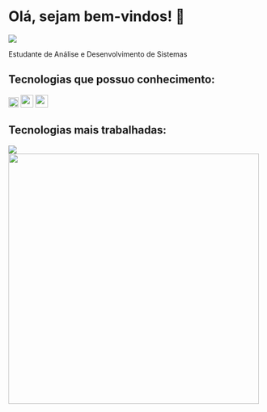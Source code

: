 <h1> Olá, sejam bem-vindos! 👋 </h1>
 
<img src="https://img.shields.io/badge/-LinkedIn-blue?style=flat-square&logo=Linkedin&logoColor=white&link=https://www.linkedin.com/in/catharynaas/">

<p>Estudante de Análise e Desenvolvimento de Sistemas</p>

<h2> Tecnologias que possuo conhecimento: </h2>
 <div>
  <img src="https://raw.githubusercontent.com/get-icon/geticon/fc0f660daee147afb4a56c64e12bde6486b73e39/icons/javascript.svg" height=20px width=20px>
  <img src="https://raw.githubusercontent.com/get-icon/geticon/fc0f660daee147afb4a56c64e12bde6486b73e39/icons/html-5.svg" height=25px width=25px>
  <img src="https://raw.githubusercontent.com/get-icon/geticon/fc0f660daee147afb4a56c64e12bde6486b73e39/icons/css-3.svg" height=25px width=25px>
 </div>
  
<h2>Tecnologias mais trabalhadas: </h2>  
 <div id="spc"> 
  <img src="https://github-readme-stats.vercel.app/api?username=Catharyna&show_icons=true&theme=radical"> <br>
  <img src="https://github-readme-stats.vercel.app/api/top-langs/?username=Catharyna&layout=compact&theme=radical" width=495px>
 </div>
